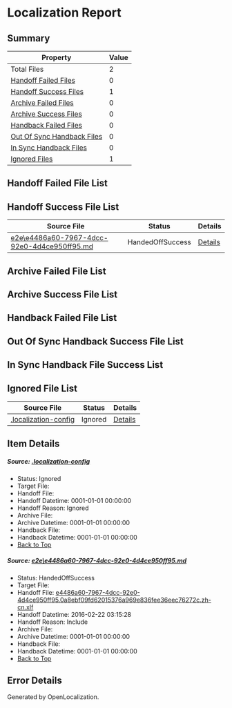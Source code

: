# <a name='report-top'></a> Localization Report

## Summary
 Property | Value 
 -------- | ----- 
 Total Files | 2
[ Handoff Failed Files ](#handoff-failed-list)| 0
[ Handoff Success Files ](#handoff-success-list)| 1
[ Archive Failed Files ](#archive-failed-list)| 0
[ Archive Success Files ](#archive-success-list)| 0
[ Handback Failed Files ](#handback-failed-list)| 0
[ Out Of Sync Handback Files ](#outofsync-handback-success-list)| 0
[ In Sync Handback Files ](#insync-handback-success-list)| 0
[ Ignored Files ](#ignored-list)| 1

## <a name='handoff-failed-list'></a> Handoff Failed File List

## <a name='handoff-success-list'></a> Handoff Success File List
 Source File | Status | Details 
 ----------- | ------ | ------- 
 [e2e\e4486a60-7967-4dcc-92e0-4d4ce950ff95.md](https://github.com/OpenLocalizationTest/oltest/blob/ac68a00ee56cb91059a36b735bb900af1515b595/e2e/e4486a60-7967-4dcc-92e0-4d4ce950ff95.md) | HandedOffSuccess | [Details](#03212df26f7eb529cd4dde6bf64f1939040387c91)

## <a name='archive-failed-list'></a> Archive Failed File List

## <a name='archive-success-list'></a> Archive Success File List

## <a name='handback-failed-list'></a> Handback Failed File List

## <a name='outofsync-handback-success-list'></a> Out Of Sync Handback Success File List

## <a name='insync-handback-success-list'></a> In Sync Handback File Success List

## <a name='ignored-list'></a> Ignored File List
 Source File | Status | Details 
 ----------- | ------ | ------- 
 [.localization-config](https://github.com/OpenLocalizationTest/oltest/blob/ac68a00ee56cb91059a36b735bb900af1515b595/.localization-config) | Ignored | [Details](#e4725be8631cbe979bbe0fa8b97cd75f1fd41d4d0)

## Item Details
##### <a name='e4725be8631cbe979bbe0fa8b97cd75f1fd41d4d0'></a> Source: [.localization-config](https://github.com/OpenLocalizationTest/oltest/blob/ac68a00ee56cb91059a36b735bb900af1515b595/.localization-config)
* Status: Ignored
* Target File: 
* Handoff File: 
* Handoff Datetime: 0001-01-01 00:00:00
* Handoff Reason: Ignored
* Archive File: 
* Archive Datetime: 0001-01-01 00:00:00
* Handback File: 
* Handback Datetime: 0001-01-01 00:00:00
* [Back to Top](#report-top)

##### <a name='03212df26f7eb529cd4dde6bf64f1939040387c91'></a> Source: [e2e\e4486a60-7967-4dcc-92e0-4d4ce950ff95.md](https://github.com/OpenLocalizationTest/oltest/blob/ac68a00ee56cb91059a36b735bb900af1515b595/e2e/e4486a60-7967-4dcc-92e0-4d4ce950ff95.md)
* Status: HandedOffSuccess
* Target File: 
* Handoff File: [e4486a60-7967-4dcc-92e0-4d4ce950ff95.0a8ebf09fd62015376a969e836fee36eec76272c.zh-cn.xlf](https://github.com/OpenLocalizationTestOrg/olhandoff/blob/1aca5a1c6befea7237d2e4124639aefc71276df4/ol-handoff/OpenLocalizationTestOrg/oltest.zh-cn/yufeih/e4486a60-7967-4dcc-92e0-4d4ce950ff95.0a8ebf09fd62015376a969e836fee36eec76272c.zh-cn.xlf)
* Handoff Datetime: 2016-02-22 03:15:28
* Handoff Reason: Include
* Archive File: 
* Archive Datetime: 0001-01-01 00:00:00
* Handback File: 
* Handback Datetime: 0001-01-01 00:00:00
* [Back to Top](#report-top)


## Error Details

Generated by OpenLocalization.

